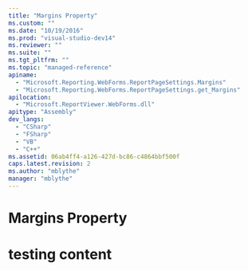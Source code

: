 ```yaml
---
title: "Margins Property"
ms.custom: ""
ms.date: "10/19/2016"
ms.prod: "visual-studio-dev14"
ms.reviewer: ""
ms.suite: ""
ms.tgt_pltfrm: ""
ms.topic: "managed-reference"
apiname: 
  - "Microsoft.Reporting.WebForms.ReportPageSettings.Margins"
  - "Microsoft.Reporting.WebForms.ReportPageSettings.get_Margins"
apilocation: 
  - "Microsoft.ReportViewer.WebForms.dll"
apitype: "Assembly"
dev_langs: 
  - "CSharp"
  - "FSharp"
  - "VB"
  - "C++"
ms.assetid: 06ab4ff4-a126-427d-bc86-c4864bbf500f
caps.latest.revision: 2
ms.author: "mblythe"
manager: "mblythe"
---
```

# Margins Property
# testing content